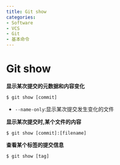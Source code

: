 ```yaml
---
title: Git show
categories:
- Software
- VCS
- Git
- 基本命令
---
```

# Git show

**显示某次提交的元数据和内容变化**

```shell
$ git show [commit]
```

- `--name-only`:显示某次提交发生变化的文件

**显示某次提交时,某个文件的内容**

```shell
$ git show [commit]:[filename]
```

**查看某个标签的提交信息**

```shell
$ git show [tag]
```
